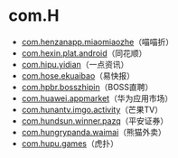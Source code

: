# com.H

- [com.henzanapp.miaomiaozhe](./com.henzanapp.miaomiaozhe/readme.md)（喵喵折）
- [com.hexin.plat.android](./com.hexin.plat.android/readme.md)（同花顺）
- [com.hipu.yidian](./com.hipu.yidian/readme.md)（一点资讯）
- [com.hose.ekuaibao](./com.hose.ekuaibao/readme.md)（易快报）
- [com.hpbr.bosszhipin](./com.hpbr.bosszhipin/readme.md)（BOSS直聘）
- [com.huawei.appmarket](./com.huawei.appmarket/readme.md)（华为应用市场）
- [com.hunantv.imgo.activity](./com.hunantv.imgo.activity/readme.md)（芒果TV）
- [com.hundsun.winner.pazq](./com.hundsun.winner.pazq/readme.md)（平安证券）
- [com.hungrypanda.waimai](./com.hungrypanda.waimai/readme.md)（熊猫外卖）
- [com.hupu.games](./com.hupu.games/readme.md)（虎扑）
